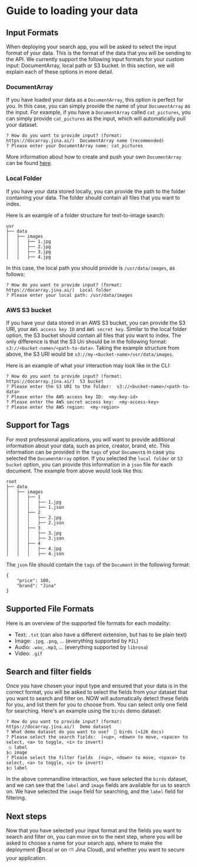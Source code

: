 # Guide to loading your data

## Input Formats

When deploying your search app, you will be asked to select the input format of your data. 
This is the format of the data that you will be sending to the API. 
We currently support the following input formats for your custom input: DocumentArray, local path or S3 bucket.
In this section, we will explain each of these options in more detail.

### DocumentArray
If you have loaded your data as a `DocumentArray`, this option is perfect for you. In this case, you can simply provide
the name of your `DocumentArray` as the input. For example, if you have a `DocumentArray` called `cat_pictures`, you can
simply provide `cat_pictures` as the input, which will automatically pull your dataset.

```commandline
? How do you want to provide input? (format: https://docarray.jina.ai/)  DocumentArray name (recommended)
? Please enter your DocumentArray name: cat_pictures
```

More information about how to create and push your own `DocumentArray` can be found [here](https://docarray.jina.ai/).

### Local Folder
If you have your data stored locally, you can provide the path to the folder containing your data.
The folder should contain all files that you want to index.

Here is an example of a folder structure for text-to-image search:
```
usr
├── data
│   ├── images
│   │   ├── 1.jpg
│   │   ├── 2.jpg
│   │   ├── 3.jpg
│   │   ├── 4.jpg
```
In this case, the local path you should provide is `/usr/data/images`, as follows:

```commandline
? How do you want to provide input? (format: https://docarray.jina.ai/)  Local folder
? Please enter your local path: /usr/data/images
```

### AWS S3 bucket
If you have your data stored in an AWS S3 bucket, you can provide the S3 URI, your `AWS access key ID` and `AWS secret key`.
Similar to the local folder option, the S3 bucket should contain all files that you want to index.
The only difference is that the S3 Uri should be in the following format: `s3://<bucket-name>/<path-to-data>`.
Taking the example structure from above, the S3 URI would be `s3://my-<bucket-name>/usr/data/images`.

Here is an example of what your interaction may look like in the CLI:

```commandline
? How do you want to provide input? (format: https://docarray.jina.ai/)  S3 bucket
? Please enter the S3 URI to the folder:  s3://<bucket-name>/<path-to-data>
? Please enter the AWS access key ID:  <my-key-id>
? Please enter the AWS secret access key:  <my-access-key>
? Please enter the AWS region:  <my-region>
```


## Support for Tags
For most professional applications, you will want to provide additional information about your data, such as price, creator, brand, etc.
This information can be provided in the `tags` of your `Document`s in case you selected the `DocumentArray` option.
If you selected the `local folder` or `S3 bucket` option, you can provide this information in a `json` file for each document.
The example from above would look like this:
```
root
├── data
│   ├── images
│   │   ├── 1
│   │   │   ├── 1.jpg
│   │   │   ├── 1.json
│   │   ├── 2
│   │   │   ├── 2.jpg
│   │   │   ├── 2.json
│   │   ├── 3
│   │   │   ├── 3.jpg
│   │   │   ├── 3.json
│   │   ├── 4 
│   │   │   ├── 4.jpg
│   │   │   ├── 4.json
```
The `json` file should contain the `tags` of the `Document` in the following format:
```
{
    "price": 100,
    "brand": "Jina"
}
```


## Supported File Formats
Here is an overview of the supported file formats for each modality:

- Text: `.txt` (can also have a different extension, but has to be plain text)
- Image: `.jpg`, `.png`, ... (everything supported by `PIL`)
- Audio: `.wav`, `.mp3`, ... (everything supported by `librosa`)
- Video: `.gif` 

## Search and filter fields

Once you have chosen your input type and ensured that your data is in the correct format, you will be asked to select
the fields from your dataset that you want to search and filter on. NOW will automatically detect these fields for you,
and list them for you to choose from. You can select only one field for searching. Here's an example using the `birds`
demo dataset:

```commandline
? How do you want to provide input? (format: https://docarray.jina.ai/)  Demo dataset
? What demo dataset do you want to use?  🦆 birds (≈12K docs)
? Please select the search fields:  (<up>, <down> to move, <space> to select, <a> to toggle, <i> to invert)
 ○ label
❯○ image
? Please select the filter fields  (<up>, <down> to move, <space> to select, <a> to toggle, <i> to invert)
❯◯ label
```

In the above commandline interaction, we have selected the `birds` dataset, and we can see that the `label` and `image`
fields are available for us to search on. We have selected the `image` field for searching, and the `label` field for
filtering.

## Next steps

Now that you have selected your input format and the fields you want to search and filter on, you can move on to the next step,
where you will be asked to choose a name for your search app, where to make the deployment (📍local or on ⛅️ Jina Cloud),
and whether you want to secure your application. 
